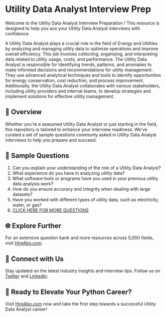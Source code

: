 # Utility Data Analyst Interview Prep

Welcome to the Utility Data Analyst Interview Preparation ! This resource is designed to help you ace your Utility Data Analyst interviews with confidence.

A Utility Data Analyst plays a crucial role in the field of Energy and Utilities by analyzing and managing utility data to optimize operations and improve overall efficiency. This job involves collecting, organizing, and interpreting data related to utility usage, costs, and performance. The Utility Data Analyst is responsible for identifying trends, patterns, and anomalies to make informed decisions and recommendations for utility management. They use advanced analytical techniques and tools to identify opportunities for energy conservation, cost reduction, and process improvement. Additionally, the Utility Data Analyst collaborates with various stakeholders, including utility providers and internal teams, to develop strategies and implement solutions for effective utility management.

## 🚀 Overview

Whether you're a seasoned Utility Data Analyst or just starting in the field, this repository is tailored to enhance your interview readiness. We've curated a set of sample questions commonly asked in Utility Data Analyst interviews to help you prepare and succeed.

## 📝 Sample Questions

1. Can you explain your understanding of the role of a Utility Data Analyst?
2. What experience do you have in analyzing utility data?
3. What software tools or programs have you used in your previous utility data analysis work?
4. How do you ensure accuracy and integrity when dealing with large datasets?
5. Have you worked with different types of utility data, such as electricity, water, or gas?
6. [CLICK HERE FOR MORE QUESTIONS](https://hireabo.com/job/20_2_28/Utility%20Data%20Analyst)

## 🌐 Explore Further

For an extensive question bank and more resources across 5,000 fields, visit [HireAbo.com](https://www.hireabo.com).

## 📱 Connect with Us

Stay updated on the latest industry insights and interview tips. Follow us on [Twitter](https://twitter.com/hireabo) and [LinkedIn](https://www.linkedin.com/in/hire-abo-3609972a8/).

## 🚀 Ready to Elevate Your Python Career?

Visit [HireAbo.com](https://www.hireabo.com) now and take the first step towards a successful Utility Data Analyst career!
